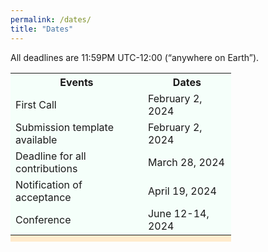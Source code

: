 ```yaml
---
permalink: /dates/
title: "Dates"
---
```

<html>
<head>
<meta name="viewport" content="width=device-width, initial-scale=1">
<style>
table {
  border-collapse: collapse;
  border-spacing: 0;
  background-color: #f5fffa;
  inline-size: 70%;
  border-block-end-width: 10px;
  border-block-end-style: solid;
  border-block-end-color: #ffebcd;
}
  
th, td {
  text-align: left;
  padding: 20px;
}

tr:nth-child(even) {
  background-color: #ffebcd;
}
</style>
</head>
<body>

<p>All deadlines are 11:59PM UTC-12:00 (“anywhere on Earth”).</p>

<table>
  <tr>
    <th>Events</th>
    <th>Dates</th>
  </tr>
  <tr>
     <td>First Call</td>
     <td>February 2, 2024</td>
  </tr>
  <tr>
    <td>Submission template available</td>
    <td>February 2, 2024</td>
  </tr>
  <tr>
    <td>Deadline for all contributions</td>
    <td>March 28, 2024</td>
  </tr>
  <tr>
    <td>Notification of acceptance</td>
    <td>April 19, 2024</td>
  </tr>
  <tr>
    <td>Conference</td>
    <td>June 12-14, 2024</td>
  </tr>
</table>

</body>
</html>
